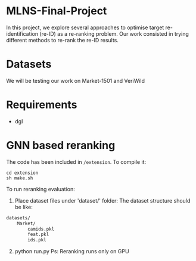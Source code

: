 # MLNS-Final-Project

In this project, we explore several approaches to optimise target re-identification (re-ID) as a re-ranking problem. Our work consisted in trying different methods to re-rank the re-ID results. 

# Datasets

We will be testing our work on Market-1501 and VeriWild

# Requirements 

* dgl

# GNN based reranking
The code has been included in `/extension`. To compile it:

```shell
cd extension
sh make.sh
```
To run reranking evaluation:
1. Place dataset files under 'dataset/' folder:
The dataset structure should be like:

```bash
datasets/
    Market/
        camids.pkl
        feat.pkl
        ids.pkl
``` 
2. python run.py
Ps: Reranking runs only on GPU